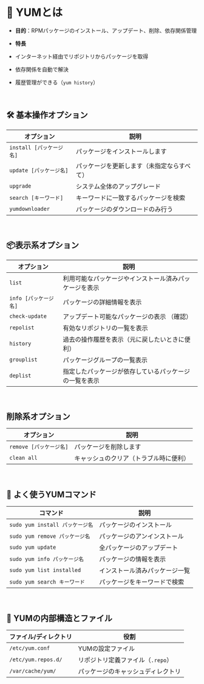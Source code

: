
# 🍜 YUMとは

-   **目的**：RPMパッケージのインストール、アップデート、削除、依存関係管理
-   **特長**

-   インターネット経由でリポジトリからパッケージを取得
-   依存関係を自動で解決
-   履歴管理ができる（`yum history`）

<br>

##  🛠 基本操作オプション

| オプション | 説明 |
|------------|-----------------------|
| `install [パッケージ名]` | パッケージをインストールします |
| `update [パッケージ名]` | パッケージを更新します（未指定ならすべて）|
| `upgrade` | システム全体のアップグレード |
| `search [キーワード]` | キーワードに一致するパッケージを検索 |
| `yumdownloader` | パッケージのダウンロードのみ行う |

<br>

## 📦表示系オプション

| オプション | 説明 |
|------------|-----------------------|
| `list` | 利用可能なパッケージやインストール済みパッケージを表示 |
| `info [パッケージ名]` | パッケージの詳細情報を表示 |
| `check-update` | アップデート可能なパッケージの表示 （確認）|
| `repolist` | 有効なリポジトリの一覧を表示 |
| `history` | 過去の操作履歴を表示（元に戻したいときに便利）|
| `grouplist` | パッケージグループの一覧表示 |
| `deplist` | 指定したパッケージが依存しているパッケージの一覧を表示 |

<br>

## 削除系オプション

| オプション | 説明 |
|------------|-----------------------|
| `remove [パッケージ名]`  | パッケージを削除します |
| `clean all` | キャッシュのクリア（トラブル時に便利）|


<br>

## 🔧 よく使うYUMコマンド

| コマンド | 説明 |
|----|-------|
| `sudo yum install パッケージ名` | パッケージのインストール |
| `sudo yum remove パッケージ名` | パッケージのアンインストール |
| `sudo yum update` | 全パッケージのアップデート |
| `sudo yum info パッケージ名` | パッケージの情報を表示 |
| `sudo yum list installed` | インストール済みパッケージ一覧 |
| `sudo yum search キーワード` | パッケージをキーワードで検索 |

<br>

## 🧠 YUMの内部構造とファイル

| ファイル/ディレクトリ | 役割 |
|----------------|-----------------------|
| `/etc/yum.conf` | YUMの設定ファイル |
| `/etc/yum.repos.d/` | リポジトリ定義ファイル（`.repo`） |
| `/var/cache/yum/` | パッケージのキャッシュディレクトリ |
